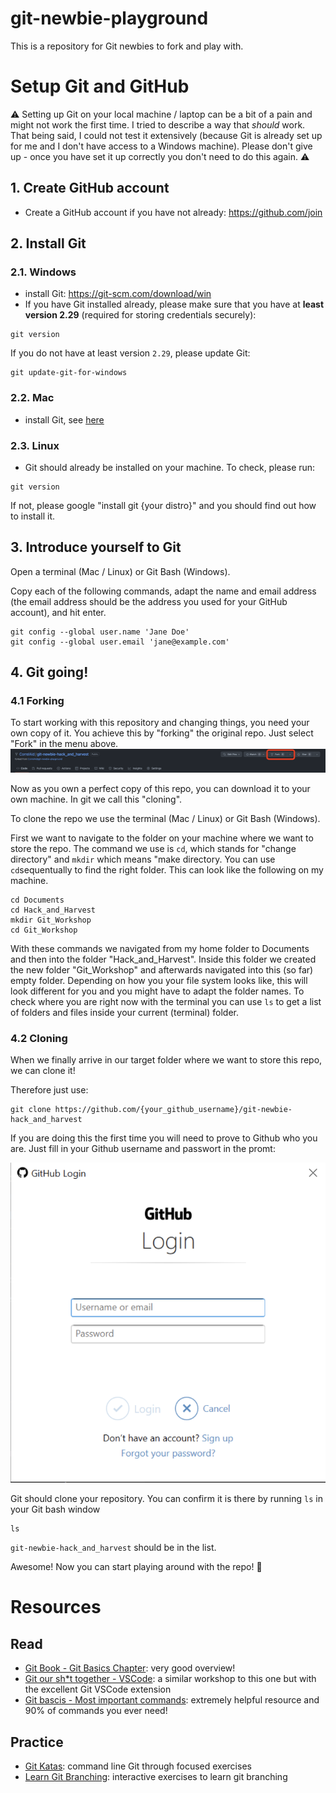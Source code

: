 # git-newbie-playground
This is a repository for Git newbies to fork and play with. 


# Setup Git and GitHub
⚠️ Setting up Git on your local machine / laptop can be a bit of a pain and might not work the first time. I tried to describe a way that _should_ work. That being said, I could not test it extensively (because Git is already set up for me and I don't have access to a Windows machine). Please don't give up - once you have set it up correctly you don't need to do this again. ⚠️


## 1. Create GitHub account
- Create a GitHub account if you have not already: https://github.com/join

## 2. Install Git

### 2.1. Windows
- install Git: https://git-scm.com/download/win
- If you have Git installed already, please make sure that you have at **least version 2.29** (required for storing credentials securely): 
```
git version 
```
If you do not have at least version `2.29`, please update Git: 

```
git update-git-for-windows
```

### 2.2. Mac
- install Git, see [here](https://git-scm.com/book/en/v2/Getting-Started-Installing-Git)

### 2.3. Linux
- Git should already be installed on your machine. To check, please run: 
```
git version
```
If not, please google "install git {your distro}" and you should find out how to install it.

## 3. Introduce yourself to Git

Open a terminal (Mac / Linux) or Git Bash (Windows).

Copy each of the following commands, adapt the name and email address (the email address should be the address you used for your GitHub account), and hit enter.

```
git config --global user.name 'Jane Doe'
git config --global user.email 'jane@example.com'
```

## 4. Git going! 


### 4.1 Forking
To start working with this repository and changing things, you need your own copy of it. You achieve this by "forking" the original repo. Just select "Fork" in the menu above.
![](images/fork-repo.png)

Now as you own a perfect copy of this repo, you can download it to your own machine. In git we call this "cloning".

To clone the repo we use the terminal (Mac / Linux) or Git Bash (Windows).

First we want to navigate to the folder on your machine where we want to store the repo. The command we use is ```cd```, which stands for "change directory" and ```mkdir``` which means "make directory. You can use ```cd```sequentually to find the right folder. This can look like the following on my machine.

```
cd Documents
cd Hack_and_Harvest
mkdir Git_Workshop
cd Git_Workshop
```
With these commands we navigated from my home folder to Documents and then into the folder "Hack_and_Harvest". Inside this folder we created the new folder "Git_Workshop" and afterwards navigated into this (so far) empty folder. Depending on how you your file system looks like, this will look different for you and you might have to adapt the folder names. To check where you are right now with the terminal you can use ```ls``` to get a list of folders and files inside your current (terminal) folder.


### 4.2 Cloning
When we finally arrive in our target folder where we want to store this repo, we can clone it!

Therefore just use:

```
git clone https://github.com/{your_github_username}/git-newbie-hack_and_harvest
```

If you are doing this the first time you will need to prove to Github who you are. Just fill in your Github username and passwort in the promt:

![](images/core-cred-manager-popup.png) 

Git should clone your repository. You can confirm it is there by running `ls` in your Git bash window

```
ls
```

`git-newbie-hack_and_harvest` should be in the list.

Awesome! Now you can start playing around with the repo! 🚀

# Resources
## Read
- [Git Book - Git Basics Chapter](https://git-scm.com/book/en/v2/Git-Basics-Getting-a-Git-Repository): very good overview! 
- [Git our sh*t together - VSCode](https://gost.netlify.app/en/2019-12-01_correlaid-meetup-berlin/#1): a similar workshop to this one but with the excellent Git VSCode extension
- [Git bascis - Most important commands](https://rogerdudler.github.io/git-guide/): extremely helpful resource and 90% of commands you ever need!

## Practice 
- [Git Katas](https://github.com/muses-code-js/git-katas): command line Git through focused exercises
- [Learn Git Branching](https://learngitbranching.js.org/): interactive exercises to learn git branching
